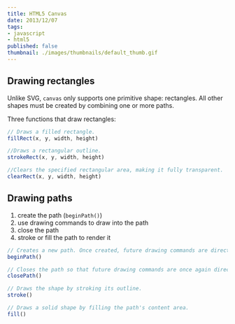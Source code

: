 ```yaml
---
title: HTML5 Canvas
date: 2013/12/07
tags:
- javascript
- html5
published: false
thumbnail: ./images/thumbnails/default_thumb.gif
---
```


## Drawing rectangles

Unlike SVG, <code>canvas</code> only supports one primitive shape: rectangles. All other shapes must be created by combining one or more paths.

Three functions that draw rectangles:

```javascript
// Draws a filled rectangle.
fillRect(x, y, width, height)

//Draws a rectangular outline.
strokeRect(x, y, width, height)

//Clears the specified rectangular area, making it fully transparent.
clearRect(x, y, width, height)
```

## Drawing paths

1. create the path (<code>beginPath()</code>)
2. use drawing commands to draw into the path
3. close the path
4. stroke or fill the path to render it

```javascript
// Creates a new path. Once created, future drawing commands are directed into the path and used to build the path up.
beginPath()

// Closes the path so that future drawing commands are once again directed to the context.
closePath()

// Draws the shape by stroking its outline.
stroke()

// Draws a solid shape by filling the path's content area.
fill()
```
